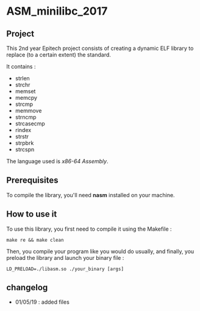 # ASM\_minilibc\_2017


## Project
This 2nd year Epitech project consists of creating a dynamic ELF library to replace (to a certain extent) the standard.

It contains : 

* strlen
* strchr
* memset
* memcpy
* strcmp
* memmove
* strncmp
* strcasecmp
* rindex
* strstr
* strpbrk
* strcspn

The language used is *x86-64 Assembly*.



## Prerequisites
To compile the library, you'll need **nasm** installed on your machine.



## How to use it
To use this library, you first need to compile it using the Makefile :
    
    make re && make clean

Then, you compile your program like you would do usually, and finally, you preload the library and launch your binary file :

    LD_PRELOAD=./libasm.so ./your_binary [args]



## changelog
* 01/05/19 : added files

